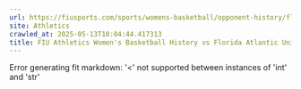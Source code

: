 ```yaml
---
url: https://fiusports.com/sports/womens-basketball/opponent-history/florida-atlantic-university/4
site: Athletics
crawled_at: 2025-05-13T10:04:44.417313
title: FIU Athletics Women's Basketball History vs Florida Atlantic University
---
```


Error generating fit markdown: '<' not supported between instances of 'int' and 'str'